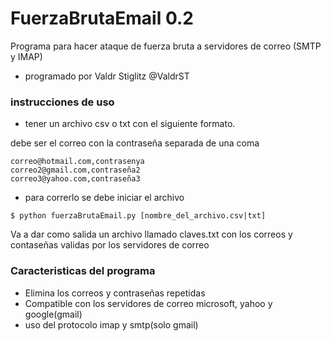 # FuerzaBrutaEmail 0.2
Programa para hacer ataque de fuerza bruta a servidores de correo (SMTP y IMAP)
- programado por Valdr Stiglitz @ValdrST

### instrucciones de uso

- tener un archivo csv o txt con el siguiente formato.

debe ser el correo con la contraseña separada de una coma
 
 ```
 correo@hotmail.com,contrasenya
 correo2@gmail.com,contraseña2
 correo3@yahoo.com,contraseña3
 ```
 
 - para correrlo se debe iniciar el archivo 
 
 `$ python fuerzaBrutaEmail.py [nombre_del_archivo.csv|txt]`
 
Va a dar como salida un archivo llamado claves.txt con los correos y contaseñas validas por los servidores de correo

### Caracteristicas del programa

- Elimina los correos y contraseñas repetidas
- Compatible con los servidores de correo microsoft, yahoo y google(gmail)
- uso del protocolo imap y smtp(solo gmail)
